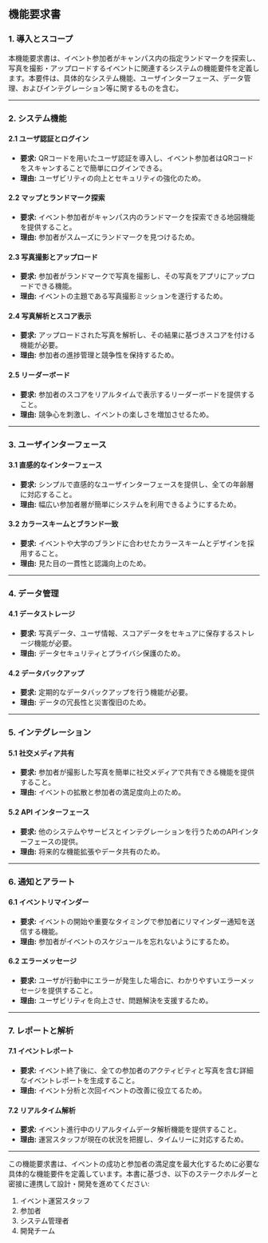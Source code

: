 ## 機能要求書

### 1. 導入とスコープ

本機能要求書は、イベント参加者がキャンパス内の指定ランドマークを探索し、写真を撮影・アップロードするイベントに関連するシステムの機能要件を定義します。本要件は、具体的なシステム機能、ユーザインターフェース、データ管理、およびインテグレーション等に関するものを含む。

---

### 2. システム機能

#### 2.1 ユーザ認証とログイン

- **要求:** QRコードを用いたユーザ認証を導入し、イベント参加者はQRコードをスキャンすることで簡単にログインできる。
- **理由:** ユーザビリティの向上とセキュリティの強化のため。

#### 2.2 マップとランドマーク探索

- **要求:** イベント参加者がキャンパス内のランドマークを探索できる地図機能を提供すること。
- **理由:** 参加者がスムーズにランドマークを見つけるため。

#### 2.3 写真撮影とアップロード

- **要求:** 参加者がランドマークで写真を撮影し、その写真をアプリにアップロードできる機能。
- **理由:** イベントの主題である写真撮影ミッションを遂行するため。

#### 2.4 写真解析とスコア表示

- **要求:** アップロードされた写真を解析し、その結果に基づきスコアを付ける機能が必要。
- **理由:** 参加者の進捗管理と競争性を保持するため。

#### 2.5 リーダーボード

- **要求:** 参加者のスコアをリアルタイムで表示するリーダーボードを提供すること。
- **理由:** 競争心を刺激し、イベントの楽しさを増加させるため。

---

### 3. ユーザインターフェース

#### 3.1 直感的なインターフェース

- **要求:** シンプルで直感的なユーザインターフェースを提供し、全ての年齢層に対応すること。
- **理由:** 幅広い参加者層が簡単にシステムを利用できるようにするため。

#### 3.2 カラースキームとブランド一致

- **要求:** イベントや大学のブランドに合わせたカラースキームとデザインを採用すること。
- **理由:** 見た目の一貫性と認識向上のため。

---

### 4. データ管理

#### 4.1 データストレージ

- **要求:** 写真データ、ユーザ情報、スコアデータをセキュアに保存するストレージ機能が必要。
- **理由:** データセキュリティとプライバシ保護のため。

#### 4.2 データバックアップ

- **要求:** 定期的なデータバックアップを行う機能が必要。
- **理由:** データの冗長性と災害復旧のため。

---

### 5. インテグレーション

#### 5.1 社交メディア共有

- **要求:** 参加者が撮影した写真を簡単に社交メディアで共有できる機能を提供すること。
- **理由:** イベントの拡散と参加者の満足度向上のため。

#### 5.2 API インターフェース

- **要求:** 他のシステムやサービスとインテグレーションを行うためのAPIインターフェースの提供。
- **理由:** 将来的な機能拡張やデータ共有のため。

---

### 6. 通知とアラート

#### 6.1 イベントリマインダー

- **要求:** イベントの開始や重要なタイミングで参加者にリマインダー通知を送信する機能。
- **理由:** 参加者がイベントのスケジュールを忘れないようにするため。

#### 6.2 エラーメッセージ

- **要求:** ユーザが行動中にエラーが発生した場合に、わかりやすいエラーメッセージを提供すること。
- **理由:** ユーザビリティを向上させ、問題解決を支援するため。

---

### 7. レポートと解析

#### 7.1 イベントレポート

- **要求:** イベント終了後に、全ての参加者のアクティビティと写真を含む詳細なイベントレポートを生成すること。
- **理由:** イベント分析と次回イベントの改善に役立てるため。

#### 7.2 リアルタイム解析

- **要求:** イベント進行中のリアルタイムデータ解析機能を提供すること。
- **理由:** 運営スタッフが現在の状況を把握し、タイムリーに対応するため。

---

この機能要求書は、イベントの成功と参加者の満足度を最大化するために必要な具体的な機能要件を定義しています。本書に基づき、以下のステークホルダーと密接に連携して設計・開発を進めてください:

1. イベント運営スタッフ
2. 参加者
3. システム管理者
4. 開発チーム